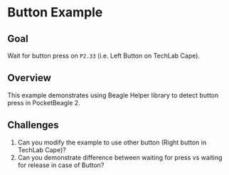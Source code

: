# Button Example

## Goal

Wait for button press on `P2.33` (i.e. Left Button on TechLab Cape).

## Overview

This example demonstrates using Beagle Helper library to detect button press in PocketBeagle 2.

## Challenges

1. Can you modify the example to use other button (Right button in TechLab Cape)?
2. Can you demonstrate difference between waiting for press vs waiting for release in case of Button?

